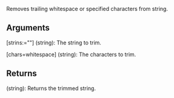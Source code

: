 Removes trailing whitespace or specified characters from string.


## Arguments
[strins:=""] (string): The string to trim.

[chars=whitespace] (string): The characters to trim.


## Returns
(string): Returns the trimmed string.
